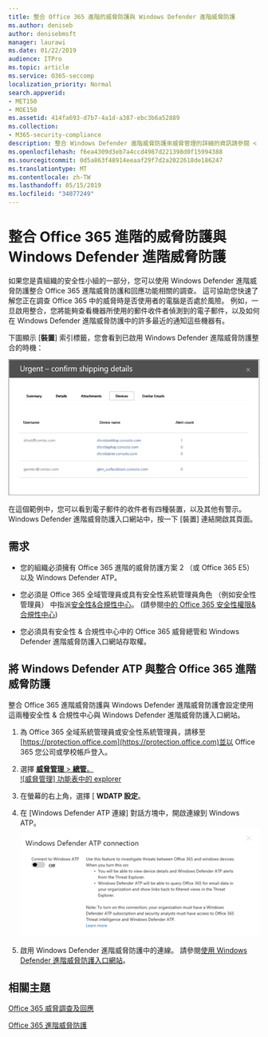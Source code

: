 ```yaml
---
title: 整合 Office 365 進階的威脅防護與 Windows Defender 進階威脅防護
ms.author: deniseb
author: denisebmsft
manager: laurawi
ms.date: 01/22/2019
audience: ITPro
ms.topic: article
ms.service: O365-seccomp
localization_priority: Normal
search.appverid:
- MET150
- MOE150
ms.assetid: 414fa693-d7b7-4a1d-a387-ebc3b6a52889
ms.collection:
- M365-security-compliance
description: 整合 Windows Defender 進階威脅防護來威脅管理的詳細的資訊請參閱 < Office 365 進階威脅防護。
ms.openlocfilehash: f6ea4309d3eb7a4ccd4987d221398d0f15994388
ms.sourcegitcommit: 0d5a863f48914eeaaf29f7d2a2022618de186247
ms.translationtype: MT
ms.contentlocale: zh-TW
ms.lasthandoff: 05/15/2019
ms.locfileid: "34077249"
---
```

# <a name="integrate-office-365-advanced-threat-protection-with-windows-defender-advanced-threat-protection"></a>整合 Office 365 進階的威脅防護與 Windows Defender 進階威脅防護

如果您是貴組織的安全性小組的一部分，您可以使用 Windows Defender 進階威脅防護整合 Office 365 進階威脅防護和回應功能相關的調查。 這可協助您快速了解您正在調查 Office 365 中的威脅時是否使用者的電腦是否處於風險。 例如，一旦啟用整合，您將能夠查看機器所使用的郵件收件者偵測到的電子郵件，以及如何在 Windows Defender 進階威脅防護中的許多最近的通知這些機器有。
  
下圖顯示 [**裝置**] 索引標籤，您會看到已啟用 Windows Defender 進階威脅防護整合的時機： 
  
![啟用 Windows Defender ATP 時，您可以看到機器警示的清單。](media/fec928ea-8f0c-44d7-80b9-a2e0a8cd4e89.PNG)
  
在這個範例中，您可以看到電子郵件的收件者有四種裝置，以及其他有警示。 Windows Defender 進階威脅防護入口網站中，按一下 [裝置] 連結開啟其頁面。
  
## <a name="requirements"></a>需求

- 您的組織必須擁有 Office 365 進階的威脅防護方案 2 （或 Office 365 E5） 以及 Windows Defender ATP。
    
- 您必須是 Office 365 全域管理員或具有安全性系統管理員角色 （例如安全性管理員） 中指派[安全性&amp;合規性中心](https://protection.office.com)。 (請參閱[中的 Office 365 安全性權限&amp;合規性中心](permissions-in-the-security-and-compliance-center.md))
    
- 您必須具有安全性 & 合規性中心中的 Office 365 威脅總管和 Windows Defender 進階威脅防護入口網站存取權。
    
## <a name="to-integrate-office-365-advanced-threat-protection-with-windows-defender-atp"></a>將 Windows Defender ATP 與整合 Office 365 進階威脅防護

整合 Office 365 進階威脅防護與 Windows Defender 進階威脅防護會設定使用這兩種安全性 & 合規性中心與 Windows Defender 進階威脅防護入口網站。
  
1. 為 Office 365 全域系統管理員或安全性系統管理員，請移至[https://protection.office.com](https://protection.office.com)並以 Office 365 您公司或學校帳戶登入。 
    
2. 選擇 [**威脅管理** \> **總管**。<br>![威脅管理] 功能表中的 explorer](media/ThreatMgmt-Explorer-nav.png)<br>
    
3. 在螢幕的右上角，選擇 [ **WDATP 設定**。
    
4. 在 [Windows Defender ATP 連線] 對話方塊中，開啟連線到 Windows ATP。<br>![Windows Defender ATP 連線](media/Explorer-WDATPConnection-dialog.png)<br>
    
5. 啟用 Windows Defender 進階威脅防護中的連線。 請參閱[使用 Windows Defender 進階威脅防護入口網站](https://go.microsoft.com/fwlink/?linkid=859690)。

  
## <a name="related-topics"></a>相關主題

[Office 365 威脅調查及回應](office-365-ti.md)
  
[Office 365 進階威脅防護](office-365-atp.md)
  

